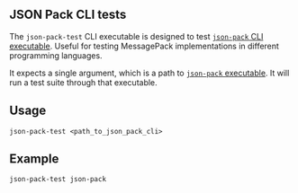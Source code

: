## JSON Pack CLI tests

The `json-pack-test` CLI executable is designed to test [`json-pack` CLI
executable](./json-pack.md). Useful for testing MessagePack
implementations in different programming languages.

It expects a single argument, which is a path to [`json-pack` executable](./json-pack.md). It
will run a test suite through that executable.


## Usage

```
json-pack-test <path_to_json_pack_cli>
```


## Example

```
json-pack-test json-pack
```
